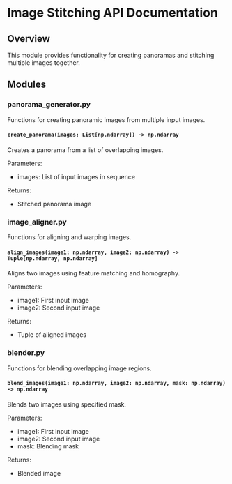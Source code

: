 # Image Stitching API Documentation

## Overview
This module provides functionality for creating panoramas and stitching multiple images together.

## Modules

### panorama_generator.py
Functions for creating panoramic images from multiple input images.

#### `create_panorama(images: List[np.ndarray]) -> np.ndarray`
Creates a panorama from a list of overlapping images.

Parameters:
- images: List of input images in sequence

Returns:
- Stitched panorama image

### image_aligner.py
Functions for aligning and warping images.

#### `align_images(image1: np.ndarray, image2: np.ndarray) -> Tuple[np.ndarray, np.ndarray]`
Aligns two images using feature matching and homography.

Parameters:
- image1: First input image
- image2: Second input image

Returns:
- Tuple of aligned images

### blender.py
Functions for blending overlapping image regions.

#### `blend_images(image1: np.ndarray, image2: np.ndarray, mask: np.ndarray) -> np.ndarray`
Blends two images using specified mask.

Parameters:
- image1: First input image
- image2: Second input image
- mask: Blending mask

Returns:
- Blended image
